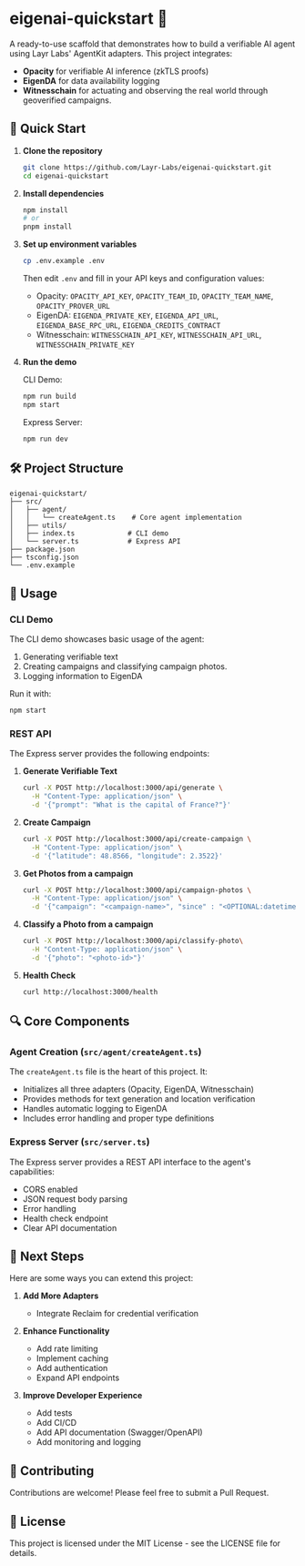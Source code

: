 # eigenai-quickstart 🤖

A ready-to-use scaffold that demonstrates how to build a verifiable AI agent using Layr Labs' AgentKit adapters. This project integrates:

- **Opacity** for verifiable AI inference (zkTLS proofs)
- **EigenDA** for data availability logging
- **Witnesschain** for actuating and observing the real world through geoverified campaigns.

## 🚀 Quick Start

1. **Clone the repository**
   ```bash
   git clone https://github.com/Layr-Labs/eigenai-quickstart.git
   cd eigenai-quickstart
   ```

2. **Install dependencies**
   ```bash
   npm install
   # or
   pnpm install
   ```

3. **Set up environment variables**
   ```bash
   cp .env.example .env
   ```
   Then edit `.env` and fill in your API keys and configuration values:
   - Opacity: `OPACITY_API_KEY`, `OPACITY_TEAM_ID`, `OPACITY_TEAM_NAME`, `OPACITY_PROVER_URL`
   - EigenDA: `EIGENDA_PRIVATE_KEY`, `EIGENDA_API_URL`, `EIGENDA_BASE_RPC_URL`, `EIGENDA_CREDITS_CONTRACT`
   - Witnesschain: `WITNESSCHAIN_API_KEY`, `WITNESSCHAIN_API_URL`, `WITNESSCHAIN_PRIVATE_KEY`

4. **Run the demo**

   CLI Demo:
   ```bash
   npm run build
   npm start
   ```

   Express Server:
   ```bash
   npm run dev
   ```

## 🛠 Project Structure

```
eigenai-quickstart/
├── src/
│   ├── agent/
│   │   └── createAgent.ts    # Core agent implementation
│   ├── utils/
│   ├── index.ts             # CLI demo
│   └── server.ts            # Express API
├── package.json
├── tsconfig.json
└── .env.example
```

## 🔧 Usage

### CLI Demo

The CLI demo showcases basic usage of the agent:
1. Generating verifiable text
2. Creating campaigns and classifying campaign photos.
3. Logging information to EigenDA

Run it with:
```bash
npm start
```

### REST API

The Express server provides the following endpoints:

1. **Generate Verifiable Text**
   ```bash
   curl -X POST http://localhost:3000/api/generate \
     -H "Content-Type: application/json" \
     -d '{"prompt": "What is the capital of France?"}'
   ```

2. **Create Campaign**
   ```bash
   curl -X POST http://localhost:3000/api/create-campaign \
     -H "Content-Type: application/json" \
     -d '{"latitude": 48.8566, "longitude": 2.3522}'
   ```

3. **Get Photos from a campaign**
   ```bash
   curl -X POST http://localhost:3000/api/campaign-photos \
     -H "Content-Type: application/json" \
     -d '{"campaign": "<campaign-name>", "since" : "<OPTIONAL:datetime-in-iso-format>"}'
   ```

3. **Classify a Photo from a campaign**
   ```bash
   curl -X POST http://localhost:3000/api/classify-photo\
     -H "Content-Type: application/json" \
     -d '{"photo": "<photo-id>"}'
   ```

4. **Health Check**
   ```bash
   curl http://localhost:3000/health
   ```

## 🔍 Core Components

### Agent Creation (`src/agent/createAgent.ts`)

The `createAgent.ts` file is the heart of this project. It:
- Initializes all three adapters (Opacity, EigenDA, Witnesschain)
- Provides methods for text generation and location verification
- Handles automatic logging to EigenDA
- Includes error handling and proper type definitions

### Express Server (`src/server.ts`)

The Express server provides a REST API interface to the agent's capabilities:
- CORS enabled
- JSON request body parsing
- Error handling
- Health check endpoint
- Clear API documentation

## 📝 Next Steps

Here are some ways you can extend this project:

1. **Add More Adapters**
   - Integrate Reclaim for credential verification

2. **Enhance Functionality**
   - Add rate limiting
   - Implement caching
   - Add authentication
   - Expand API endpoints

3. **Improve Developer Experience**
   - Add tests
   - Add CI/CD
   - Add API documentation (Swagger/OpenAPI)
   - Add monitoring and logging

## 🤝 Contributing

Contributions are welcome! Please feel free to submit a Pull Request.

## 📄 License

This project is licensed under the MIT License - see the LICENSE file for details.
